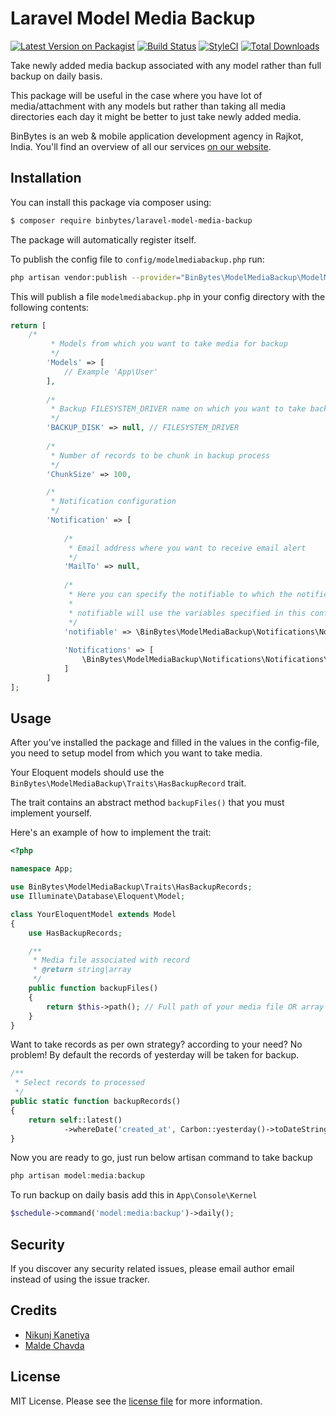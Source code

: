 # Laravel Model Media Backup
[![Latest Version on Packagist][ico-version]][link-packagist]
[![Build Status][ico-travis]][link-travis]
[![StyleCI][ico-styleci]][link-styleci]
[![Total Downloads][ico-downloads]][link-downloads]

Take newly added media backup associated with any model rather than full backup on daily basis.

This package will be useful in the case where you have lot of media/attachment with any models but rather than taking all media directories each day it might be better to just take newly added media.


BinBytes is an web & mobile application development agency in Rajkot, India. You'll find an overview of all our services [on our website](https://binbytes.com).

## Installation

You can install this package via composer using:

``` bash
$ composer require binbytes/laravel-model-media-backup
```

The package will automatically register itself.

To publish the config file to `config/modelmediabackup.php` run:

```bash
php artisan vendor:publish --provider="BinBytes\ModelMediaBackup\ModelMediaBackupServiceProvider"
```
This will publish a file `modelmediabackup.php` in your config directory with the following contents:

```php
return [
    /*
         * Models from which you want to take media for backup
         */
        'Models' => [
            // Example 'App\User'
        ],
    
        /*
         * Backup FILESYSTEM_DRIVER name on which you want to take backup
         */
        'BACKUP_DISK' => null, // FILESYSTEM_DRIVER
    
        /*
         * Number of records to be chunk in backup process
         */
        'ChunkSize' => 100,

        /*
         * Notification configuration
         */
        'Notification' => [
    
            /*
             * Email address where you want to receive email alert
             */
            'MailTo' => null,
    
            /*
             * Here you can specify the notifiable to which the notifications should be sent. The default
             *
             * notifiable will use the variables specified in this config file.
             */
            'notifiable' => \BinBytes\ModelMediaBackup\Notifications\Notifiable::class,
    
            'Notifications' => [
                \BinBytes\ModelMediaBackup\Notifications\Notifications\MediaBackupSuccessful::class,
            ]
        ]
];
```
## Usage
After you've installed the package and filled in the values in the config-file, you need to setup model from which you want to take media.

Your Eloquent models should use the `BinBytes\ModelMediaBackup\Traits\HasBackupRecord` trait.

The trait contains an abstract method `backupFiles()` that you must implement yourself. 

Here's an example of how to implement the trait:

```php
<?php

namespace App;

use BinBytes\ModelMediaBackup\Traits\HasBackupRecords;
use Illuminate\Database\Eloquent\Model;

class YourEloquentModel extends Model
{
    use HasBackupRecords;

    /**
     * Media file associated with record
     * @return string|array
     */
    public function backupFiles()
    {
        return $this->path(); // Full path of your media file OR array of paths
    }
}
```

Want to take records as per own strategy? according to your need? No problem!
By default the records of yesterday will be taken for backup.

```php
/**
 * Select records to processed
 */
public static function backupRecords()
{
    return self::latest()
            ->whereDate('created_at', Carbon::yesterday()->toDateString());
}
```

Now you are ready to go, just run below artisan command to take backup
```php
php artisan model:media:backup
```

To run backup on daily basis add this in `App\Console\Kernel`
```php
$schedule->command('model:media:backup')->daily();
```

## Security

If you discover any security related issues, please email author email instead of using the issue tracker.

## Credits

- [Nikunj Kanetiya](https://github.com/nikkanetiya)
- [Malde Chavda](https://github.com/maldechavda)

## License

MIT License. Please see the [license file](LICENSE.md) for more information.

[ico-version]: https://img.shields.io/packagist/v/binbytes/laravel-model-media-backup.svg?style=flat-square
[ico-downloads]: https://img.shields.io/packagist/dt/binbytes/laravel-model-media-backup.svg?style=flat-square
[ico-travis]: https://img.shields.io/travis/binbytes/laravel-model-media-backup/master.svg?style=flat-square
[ico-styleci]: https://styleci.io/repos/161747494/shield

[link-packagist]: https://packagist.org/packages/binbytes/laravel-model-media-backup
[link-downloads]: https://packagist.org/packages/binbytes/laravel-model-media-backup
[link-travis]: https://travis-ci.org/binbytes/laravel-model-media-backup
[link-styleci]: https://styleci.io/repos/161747494